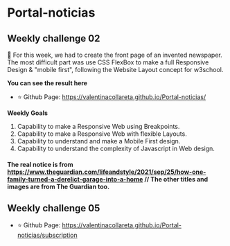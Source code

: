 # Portal-noticias
## Weekly challenge 02
:small_orange_diamond: For this week, we had to create the front page of an invented newspaper. The most difficult part was use CSS FlexBox to make a full Responsive Design & "mobile first", following the Website Layout concept for w3school.

**You can see the result here**
- :star: Github Page: https://valentinacollareta.github.io/Portal-noticias/

**Weekly Goals**
1. Capability to make a Responsive Web using Breakpoints.
2. Capability to make a Responsive Web with flexible Layouts.
3. Capability to understand and make a Mobile First design.
4. Capability to understand the complexity of Javascript in Web design.

#### The real notice is from https://www.theguardian.com/lifeandstyle/2021/sep/25/how-one-family-turned-a-derelict-garage-into-a-home // The other titles and images are from The Guardian too.

## Weekly challenge 05
- :star: Github Page: https://valentinacollareta.github.io/Portal-noticias/subscription